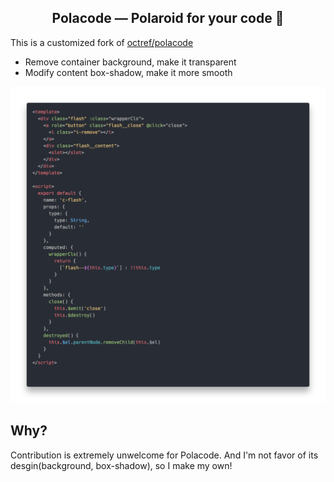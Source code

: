 <p>
  <h2 align="center">Polacode — Polaroid for your code 📸</h2>
</p>

This is a customized fork of [octref/polacode](https://github.com/octref/polacode)

- Remove container background, make it transparent
- Modify content box-shadow, make it more smooth

![Demo](./demo/code.png)

## Why?

Contribution is extremely unwelcome for Polacode. And I'm not favor of its desgin(background, box-shadow), so I make my own!
